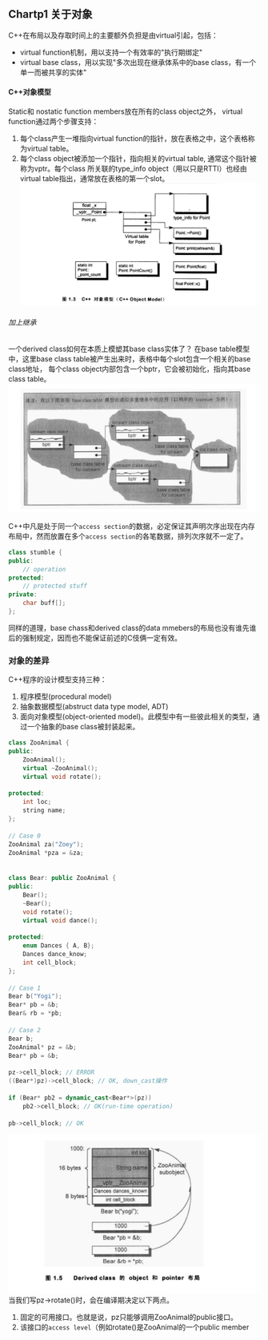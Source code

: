 ## Chartp1 关于对象

C++在布局以及存取时间上的主要额外负担是由virtual引起，包括：
-	virtual function机制，用以支持一个有效率的"执行期绑定"
-	virtual base class，用以实现"多次出现在继承体系中的base class，有一个单一而被共享的实体"

#### C++对象模型
Static和 nostatic function members放在所有的class object之外， virtual function通过两个步骤支持：
1. 每个class产生一堆指向virtual function的指针，放在表格之中，这个表格称为virtual table。
2. 每个class object被添加一个指针，指向相关的virtual table, 通常这个指针被称为vptr。每个class 
所关联的type_info object（用以只是RTTI）也经由virtual table指出，通常放在表格的第一个slot。
![virtual table](./virtual_table.png)

###### 加上继承
一个derived class如何在本质上模塑其base class实体了？
在base table模型中，这里base class table被产生出来时，表格中每个slot包含一个相关的base class地址，
每个class object内部包含一个bptr，它会被初始化，指向其base class table。
![virtual base table](./virtual_base_table.png)

C++中凡是处于同一个`access section`的数据，必定保证其声明次序出现在内存布局中，然而放置在多个`access section`的各笔数据，排列次序就不一定了。

```c++
class stumble {
public:
	// operation
protected:
	// protected stuff
private:
	char buff[];
};
```
同样的道理，base chass和derived class的data mmebers的布局也没有谁先谁后的强制规定，因而也不能保证前述的C伎俩一定有效。

### 对象的差异

C++程序的设计模型支持三种：
1. 程序模型(procedural model)
2. 抽象数据模型(abstruct data type model, ADT)
3. 面向对象模型(object-oriented model)。此模型中有一些彼此相关的类型，通过一个抽象的base class被封装起来。


```c++
class ZooAnimal {
public:
	ZooAnimal();
	virtual ~ZooAnimal();
	virtual void rotate();

protected:
	int loc;
	string name;
};

// Case 0
ZooAnimal za("Zoey");
ZooAnimal *pza = &za;


class Bear: public ZooAnimal {
public:
	Bear();
	~Bear();
	void rotate();
	virtual void dance();

protected:
	enum Dances { A, B};
	Dances dance_know;
	int cell_block;
};

// Case 1
Bear b("Yogi");
Bear* pb = &b;
Bear& rb = *pb;

// Case 2
Bear b;
ZooAnimal* pz = &b;
Bear* pb = &b;

pz->cell_block; // ERROR
((Bear*)pz)->cell_block; // OK, down_cast操作

if (Bear* pb2 = dynamic_cast<Bear*>(pz))
	pb2->cell_block; // OK(run-time operation)

pb->cell_block; // OK
```

![内存布局](./内存布局.png)
当我们写pz->rotate()时，会在编译期决定以下两点。
1) 固定的可用接口。也就是说，pz只能够调用ZooAnimal的public接口。
2) 该接口的`access level`（例如rotate()是ZooAnimal的一个public member
